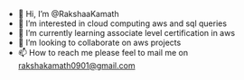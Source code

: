 - 👋 Hi, I’m @RakshaaKamath
- 👀 I’m interested in cloud computing aws and sql queries 
- 🌱 I’m currently learning associate level certification in aws
- 💞️ I’m looking to collaborate on aws projects 
- 📫 How to reach me please feel to mail me on rakshakamath0901@gmail.com 

<!---
RakshaaKamath/RakshaaKamath is a ✨ special ✨ repository because its `README.md` (this file) appears on your GitHub profile.
You can click the Preview link to take a look at your changes.
--->
